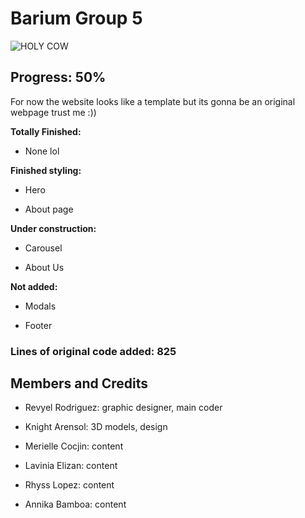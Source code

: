 
# Barium Group 5

![HOLY COW](https://media.discordapp.net/attachments/877147396449116210/934059063958990878/unknown.png)

## Progress: 50%

For now the website looks like a template but its gonna be an original webpage trust me :))

**Totally Finished:**

- None lol

**Finished styling:**

- Hero

- About page

**Under construction:**

- Carousel

- About Us

**Not added:**

- Modals

- Footer

### Lines of original code added: 825

## Members and Credits

- Revyel Rodriguez: graphic designer, main coder

- Knight Arensol: 3D models, design

- Merielle Cocjin: content

- Lavinia Elizan: content

- Rhyss Lopez: content

- Annika Bamboa: content